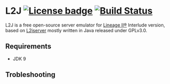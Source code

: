 # L2J [![License badge](https://img.shields.io/badge/license-GPL-blue.svg)](https://opensource.org/licenses/AGPL-3.0)  [![Build Status](https://travis-ci.org/JoeAlisson/L2J.svg?branch=master)](https://travis-ci.org/JoeAlisson/L2J)
L2J is a free open-source server emulator for [Lineage II®](http://www.lineage2.com) Interlude version, based on [L2jserver](https://bitbucket.org/account/user/l2jserver/projects/L2J) mostly written in Java released under GPLv3.0.


## Requirements

* JDK 9

## Trobleshooting